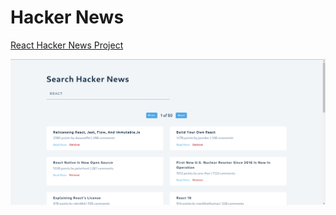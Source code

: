 # Hacker News

[React Hacker News Project](https://react-hackers-news-project.netlify.app/)

![alt text](image.png)


